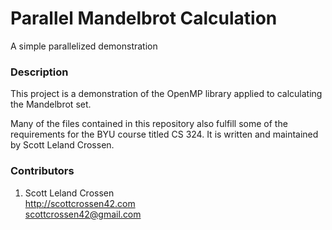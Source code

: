 # Parallel Mandelbrot Calculation

A simple parallelized demonstration

### Description

This project is a demonstration of the OpenMP library applied to calculating the Mandelbrot set.

Many of the files contained in this repository also fulfill some of the requirements for the BYU course titled CS 324.
It is written and maintained by Scott Leland Crossen.

### Contributors

1. Scott Leland Crossen  
<http://scottcrossen42.com>  
<scottcrossen42@gmail.com>
